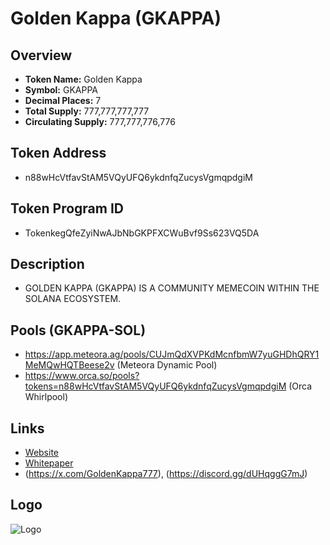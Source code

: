 # Golden Kappa (GKAPPA)

## Overview
- **Token Name:** Golden Kappa
- **Symbol:** GKAPPA
- **Decimal Places:** 7
- **Total Supply:** 777,777,777,777 
- **Circulating Supply:** 777,777,776,776 

## Token Address
- n88wHcVtfavStAM5VQyUFQ6ykdnfqZucysVgmqpdgiM

## Token Program ID
- TokenkegQfeZyiNwAJbNbGKPFXCWuBvf9Ss623VQ5DA


## Description
- GOLDEN KAPPA (GKAPPA) IS A COMMUNITY MEMECOIN WITHIN THE SOLANA ECOSYSTEM.

## Pools (GKAPPA-SOL)
- https://app.meteora.ag/pools/CUJmQdXVPKdMcnfbmW7yuGHDhQRY1MeMQwHQTBeese2v (Meteora Dynamic Pool)
- https://www.orca.so/pools?tokens=n88wHcVtfavStAM5VQyUFQ6ykdnfqZucysVgmqpdgiM (Orca Whirlpool)


## Links
- [Website](https://gkappa.org/)
- [Whitepaper](https://gkappa.org/wp-content/uploads/2024/07/WHITEPAPER_GKAPPA.pdf)
- (https://x.com/GoldenKappa777), (https://discord.gg/dUHqggG7mJ)

## Logo
![Logo](https://gateway.pinata.cloud/ipfs/QmbgDgsdWnfnjamFqYrjRKhuJ1XjS3rKf9reYT6oXrS6KY)
